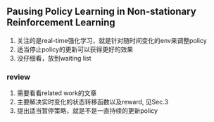 ## Pausing Policy Learning in Non-stationary Reinforcement Learning
1. 关注的是real-time强化学习，就是针对随时间变化的env来调整policy
2. 适当停止policy的更新可以获得更好的效果
3. 没仔细看，放到waiting list


### review
1. 需要看看related work的文章
2. 主要解决实时变化的状态转移函数以及reward, 见Sec.3
3. 提出适当暂停策略，就是不是一直持续的更新policy